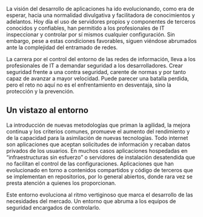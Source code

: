 La visión del desarrollo de aplicaciones ha ido evolucionando, como era de esperar, hacia una normalidad divulgativa y facilitadora de conocimientos y adelantos. Hoy día el uso de servidores propios y componentes de terceros conocidos y confiables, han permitido a los profesionales de IT inspeccionar y controlar por sí mismos cualquier configuración. Sin embargo, pese a estas condiciones favorables, siguen viéndose abrumados ante la complejidad del entramado de redes. 

La carrera por el control del entorno de las redes de información, lleva a los profesionales de IT a demandar seguridad a los desarrolladores. Crear seguridad frente a una contra seguridad, carente de normas y por tanto capaz de avanzar a mayor velocidad. Puede parecer una batalla perdida, pero el reto no aquí no es el enfrentamiento en desventaja, sino la protección y la prevención.

## Un vistazo al entorno

La introducción de nuevas metodologías que priman la agilidad, la mejora continua y los criterios comunes, promueve el aumento del rendimiento y de la capacidad para la asimilación de nuevas tecnologías. Todo internet son aplicaciones que aceptan solicitudes de información y recaban datos privados de los usuarios. En muchos casos aplicaciones hospedadas en “infraestructuras sin esfuerzo” o servidores de instalación desatendida que no facilitan el control de las configuraciones. Aplicaciones que han evolucionado en torno a contenidos compartidos y código de terceros que se implementan en repositorios, por lo general abiertos, donde rara vez se presta atención a quienes los proporcionan. 

Este entorno evoluciona al ritmo vertiginoso que marca el desarrollo de las necesidades del mercado. Un entorno que abruma a los equipos de seguridad encargados de controlarlo. 

